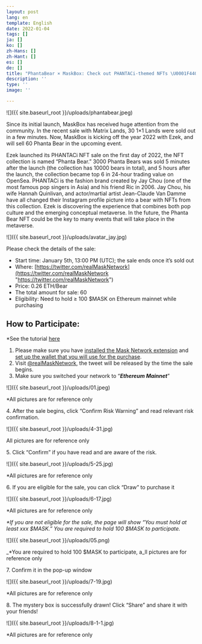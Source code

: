 ```yaml
---
layout: post
lang: en
template: English
date: 2022-01-04
tags: []
ja: []
ko: []
zh-Hans: []
zh-Hant: []
es: []
de: []
title: "PhantaBear × MaskBox: Check out PHANTACi-themed NFTs \U0001F440"
description: ''
type: ''
image: ''

---
```

![]({{ site.baseurl_root }}/uploads/phantabear.jpeg)

Since its initial launch, MaskBox has received huge attention from the community. In the recent sale with Matrix Lands, 30 1×1 Lands were sold out in a few minutes. Now, MaskBox is kicking off the year 2022 with Ezek, and will sell 60 Phanta Bear in the upcoming event.

Ezek launched its PHANTACi NFT sale on the first day of 2022, the NFT collection is named “Phanta Bear.” 3000 Phanta Bears was sold 5 minutes after the launch (the collection has 10000 bears in total), and 5 hours after the launch, the collection became top 6 in 24-hour trading value on OpenSea. PHANTACi is the fashion brand created by Jay Chou (one of the most famous pop singers in Asia) and his friend Ric in 2006. Jay Chou, his wife Hannah Quinlivan, and actor/martial artist Jean-Claude Van Damme have all changed their Instagram profile picture into a bear with NFTs from this collection. Ezek is discovering the experience that combines both pop culture and the emerging conceptual metaverse. In the future, the Phanta Bear NFT could be the key to many events that will take place in the metaverse.

![]({{ site.baseurl_root }}/uploads/avatar_jay.jpg)

Please check the details of the sale:

* Start time: January 5th, 13:00 PM (UTC); the sale ends once it’s sold out
* Where: [https://twitter.com/realMaskNetwork](https://twitter.com/realMaskNetwork "https://twitter.com/realMaskNetwork")
* Price: 0.26 ETH/Bear
* The total amount for sale: 60
* Eligibility: Need to hold ≥ 100 $MASK on Ethereum mainnet while purchasing

## How to Participate:

\*See the tutorial [here](https://realmasknetwork.notion.site/How-to-participate-in-a-MaskBox-sale-d0941687649a4ef7a38d71f23ecbe4da)

1. Please make sure you have [installed the Mask Network extension](https://realmasknetwork.notion.site/Installation-set-up-dd3329c7b3124108a8e992829a61a51e) and [set up the wallet that you will use for the purchase](https://realmasknetwork.notion.site/Setting-up-your-wallet-Support-MetaMask-and-WalletConnect-67c1ba13c5664eda9a9240f8e145366a).
2. Visit [@realMaskNetwork](https://twitter.com/realMaskNetwork), the tweet will be released by the time the sale begins.
3. Make sure you switched your network to “**_Ethereum Mainnet_**”

![]({{ site.baseurl_root }}/uploads/01.jpeg)

\*All pictures are for reference only

4\. After the sale begins, click “Confirm Risk Warning” and read relevant risk confirmation.

![]({{ site.baseurl_root }}/uploads/4-31.jpg)

All pictures are for reference only

5\. Click “Confirm” if you have read and are aware of the risk.

![]({{ site.baseurl_root }}/uploads/5-25.jpg)

\*All pictures are for reference only

6\. If you are eligible for the sale, you can click “Draw” to purchase it

![]({{ site.baseurl_root }}/uploads/6-17.jpg)

\*All pictures are for reference only

_*If you are not eligible for the sale, the page will show “You must hold at least xxx $MASK.” You are required to hold 100 $MASK to participate._

![]({{ site.baseurl_root }}/uploads/05.png)

_*You are required to hold 100 $MASK to participate, a_ll pictures are for reference only

7\. Confirm it in the pop-up window

![]({{ site.baseurl_root }}/uploads/7-19.jpg)

\*All pictures are for reference only

8\. The mystery box is successfully drawn! Click “Share” and share it with your friends!

![]({{ site.baseurl_root }}/uploads/8-1-1.jpg)

\*All pictures are for reference only